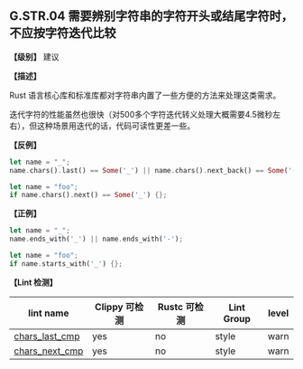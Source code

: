 ## G.STR.04   需要辨别字符串的字符开头或结尾字符时，不应按字符迭代比较

**【级别】** 建议

**【描述】**

Rust 语言核心库和标准库都对字符串内置了一些方便的方法来处理这类需求。

迭代字符的性能虽然也很快（对500多个字符迭代转义处理大概需要4.5微秒左右），但这种场景用迭代的话，代码可读性更差一些。

**【反例】**

```rust
let name = "_";
name.chars().last() == Some('_') || name.chars().next_back() == Some('-');

let name = "foo";
if name.chars().next() == Some('_') {};
```

**【正例】**

```rust
let name = "_";
name.ends_with('_') || name.ends_with('-');

let name = "foo";
if name.starts_with('_') {};
```

**【Lint 检测】**

| lint name                                                    | Clippy 可检测 | Rustc 可检测 | Lint Group | level |
| ------------------------------------------------------------ | ------------- | ------------ | ---------- | ----- |
| [chars_last_cmp](https://rust-lang.github.io/rust-clippy/master/#chars_last_cmp) | yes           | no           | style      | warn  |
| [chars_next_cmp](https://rust-lang.github.io/rust-clippy/master/#chars_next_cmp) | yes           | no           | style      | warn  |




